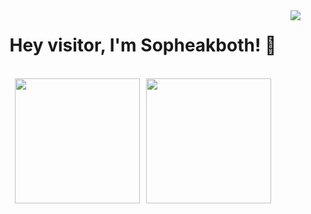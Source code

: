 <img align="right" src="https://visitor-badge.laobi.icu/badge?page_id=bothsann.visitor-badge&left_text=vistors" />

<div align="center">
  <h1>Hey visitor, I'm Sopheakboth! 👋</h1>
  <br>
</div>

<div align="center">
<!--   <h2>✨ My Github Stats ✨</h2>
  <br> -->
  <div style="display: flex; justify-content: center; gap: 10px;">
    <a href="https://github.com/bothsann/github-readme-stats">
      <img height="200" 
           src="https://github-readme-stats.vercel.app/api?username=bothsann&show_icons=true&theme=great-gatsby&border_radius=10&bg_color=0D1117&hide_border=true&card_width=280" />
    </a>
    <a href="https://github.com/bothsann/github-readme-stats">
      <img height="200" 
           src="https://github-readme-stats.vercel.app/api/top-langs/?username=bothsann&layout=compact&theme=great-gatsby&border_radius=10&bg_color=0D1117&hide_border=true&card_width=280" />
    </a>
  </div>
</div>

<!-- ![visitor badge](https://visitor-badge.laobi.icu/badge?page_id=bothsann.visitor-badge&left_text=MyPageVisitors) -->

<!-- [![Both Sann's GitHub stats](https://github-readme-stats.vercel.app/api?username=bothsann&show_icons=true&theme=great-gatsby)](https://github.com/bothsann/github-readme-stats)
[![Both Sann's Top Langs](https://github-readme-stats.vercel.app/api/top-langs/?username=bothsann&layout=compact)](https://github.com/bothsann/github-readme-stats)
[![Both Sann's WakaTime stats](https://github-readme-stats.vercel.app/api/wakatime?username=bothsann&layout=compact)](https://github.com/bothsann/github-readme-stats)
-->

<!-- <a href="https://github.com/bothsann/github-readme-stats">
  <img height=150 align="center" src="https://github-readme-stats.vercel.app/api/wakatime?username=bothsann&layout=compact&card_width=320" />
</a> -->
<!--
**BothSann/bothsann** is a ✨ _special_ ✨ repository because its `README.md` (this file) appears on your GitHub profile.

Here are some ideas to get you started:

- 🔭 I’m currently working on ...
- 🌱 I’m currently learning ...
- 👯 I’m looking to collaborate on ...
- 🤔 I’m looking for help with ...
- 💬 Ask me about ...
- 📫 How to reach me: ...
- 😄 Pronouns: ...
- ⚡ Fun fact: ...
-->
